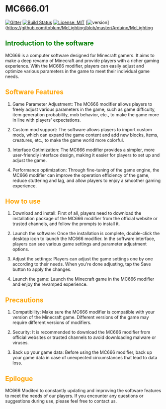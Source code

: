 # MC666.01
[![Gitter](https://badges.gitter.im/mclighting/Lobby.svg)](https://gitter.im/mclighting/Lobby?utm_source=badge&utm_medium=badge&utm_campaign=pr-badge) [![Build Status](https://travis-ci.com/toblum/McLighting.svg?branch=master)](https://travis-ci.com/toblum/McLighting) [![License: MIT](https://img.shields.io/badge/License-MIT-yellow.svg)](https://opensource.org/licenses/MIT) [![version](https://img.shields.io/badge/version-v2.2.4-blue.svg)](https://github.com/toblum/McLighting/blob/master/Arduino/McLighting
## <span style="color:green">**Introduction to the software**</span>

MC666 is a computer software designed for Minecraft gamers. It aims to make a deep revamp of Minecraft and provide players with a richer gaming experience. With the MC666 modifier, players can easily adjust and optimize various parameters in the game to meet their individual game needs.

## <span style="color:orange">**Software Features**</span>

1. Game Parameter Adjustment:
   The MC666 modifier allows players to freely adjust various parameters in the game, such as game difficulty, item generation probability, mob behavior, etc., to make the game more in line with players' expectations.

2. Custom mod support:
   The software allows players to import custom mods, which can expand the game content and add new blocks, items, creatures, etc., to make the game world more colorful.

3. Interface Optimization:
   The MC666 modifier provides a simpler, more user-friendly interface design, making it easier for players to set up and adjust the game.

4. Performance optimization:
   Through fine-tuning of the game engine, the MC666 modifier can improve the operation efficiency of the game, reduce stuttering and lag, and allow players to enjoy a smoother gaming experience.

## <span style="color:orange">**How to use**</span>

1. Download and install:
   First of all, players need to download the installation package of the MC666 modifier from the official website or trusted channels, and follow the prompts to install it.

2. Launch the software:
   Once the installation is complete, double-click the desktop icon to launch the MC666 modifier. In the software interface, players can see various game settings and parameter adjustment options.

3. Adjust the settings:
   Players can adjust the game settings one by one according to their needs. When you're done adjusting, tap the Save button to apply the changes.

4. Launch the game:
   Launch the Minecraft game in the MC666 modifier and enjoy the revamped experience.

## <span style="color:orange">**Precautions**</span>

1. Compatibility:
   Make sure the MC666 modifier is compatible with your version of the Minecraft game. Different versions of the game may require different versions of modifiers.

2. Security:
   It is recommended to download the MC666 modifier from official websites or trusted channels to avoid downloading malware or viruses.

3. Back up your game data:
   Before using the MC666 modifier, back up your game data in case of unexpected circumstances that lead to data loss.

## <span style="color:orange">**Epilogue**</span>

MC666 Modited to constantly updating and improving the software features to meet the needs of our players. If you encounter any questions or suggestions during use, please feel free to contact us.
